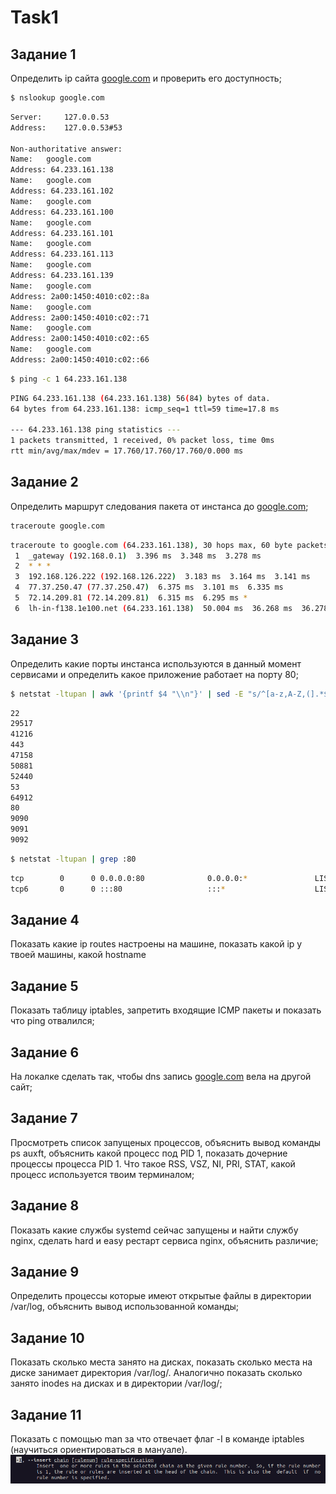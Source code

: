 # Task1

## Задание 1

Определить ip сайта [google.com](http://google.com/) и проверить его доступность;

```bash
$ nslookup google.com

```

```bash
Server:		127.0.0.53
Address:	127.0.0.53#53

Non-authoritative answer:
Name:	google.com
Address: 64.233.161.138
Name:	google.com
Address: 64.233.161.102
Name:	google.com
Address: 64.233.161.100
Name:	google.com
Address: 64.233.161.101
Name:	google.com
Address: 64.233.161.113
Name:	google.com
Address: 64.233.161.139
Name:	google.com
Address: 2a00:1450:4010:c02::8a
Name:	google.com
Address: 2a00:1450:4010:c02::71
Name:	google.com
Address: 2a00:1450:4010:c02::65
Name:	google.com
Address: 2a00:1450:4010:c02::66

```

```bash
$ ping -c 1 64.233.161.138

```

```bash
PING 64.233.161.138 (64.233.161.138) 56(84) bytes of data.
64 bytes from 64.233.161.138: icmp_seq=1 ttl=59 time=17.8 ms

--- 64.233.161.138 ping statistics ---
1 packets transmitted, 1 received, 0% packet loss, time 0ms
rtt min/avg/max/mdev = 17.760/17.760/17.760/0.000 ms

```

## Задание 2

Определить маршрут следования пакета от инстанса до [google.com](http://google.com/);

```bash
traceroute google.com

```

```bash
traceroute to google.com (64.233.161.138), 30 hops max, 60 byte packets
 1  _gateway (192.168.0.1)  3.396 ms  3.348 ms  3.278 ms
 2  * * *
 3  192.168.126.222 (192.168.126.222)  3.183 ms  3.164 ms  3.141 ms
 4  77.37.250.47 (77.37.250.47)  6.375 ms  3.101 ms  6.335 ms
 5  72.14.209.81 (72.14.209.81)  6.315 ms  6.295 ms *
 6  lh-in-f138.1e100.net (64.233.161.138)  50.004 ms  36.268 ms  36.278 ms

```

## Задание 3

Определить какие порты инстанса используются в данный момент сервисами и определить какое приложение работает на порту 80;

```bash
$ netstat -ltupan | awk '{printf $4 "\\n"}' | sed -E "s/^[a-z,A-Z,(].*$|.*://g" | sort -u

```

```bash
22
29517
41216
443
47158
50881
52440
53
64912
80
9090
9091
9092

```

```bash
$ netstat -ltupan | grep :80

```

```bash
tcp        0      0 0.0.0.0:80              0.0.0.0:*               LISTEN      571/nginx: master p
tcp6       0      0 :::80                   :::*                    LISTEN      571/nginx: master p

```

## Задание 4

Показать какие ip routes настроены на машине, показать какой ip у твоей машины, какой hostname

## Задание 5

Показать таблицу iptables, запретить входящие ICMP пакеты и показать что ping отвалился;

## Задание 6

На локалке сделать так, чтобы dns запись [google.com](http://google.com/) вела на другой сайт;

## Задание 7

Просмотреть список запущеных процессов, объяснить вывод команды ps auxft, объяснить какой процесс под PID 1, показать дочерние процессы процесса PID 1. Что такое RSS, VSZ, NI, PRI, STAT, какой процесс используется твоим терминалом;

## Задание 8

Показать какие службы systemd сейчас запущены и найти службу nginx, сделать hard и easy рестарт сервиса nginx, объяснить различие;

## Задание 9

Определить процессы которые имеют открытые файлы в директории /var/log, объяснить вывод использованной команды;

## Задание 10

Показать сколько места занято на дисках, показать сколько места на диске занимает директория /var/log/. Аналогично показать сколько занято inodes на дисках и в директории /var/log/;

## Задание 11

Показать с помощью man за что отвечает флаг -I в команде iptables (научиться ориентироваться в мануале).
![](https://github.com/eqweqr/playsdev/blob/master/imgs/Screenshot%20from%202025-03-21%2012-26-16.png)